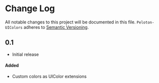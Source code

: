 # Change Log
All notable changes to this project will be documented in this file.
`Peloton-UIColors` adheres to [Semantic Versioning](http://semver.org/).

## 0.1

- Initial release

#### Added
- Custom colors as UIColor extensions
